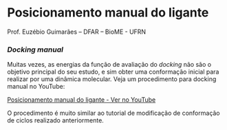 # Posicionamento manual do ligante

Prof. Euzébio Guimarães – DFAR – BioME - UFRN

### _Docking manual_

Muitas vezes, as energias da função de avaliação do _docking_ não são o objetivo principal do seu estudo, e sim obter uma conformação inicial para realizar por uma dinâmica molecular. Veja um procedimento para docking manual no YouTube:

[Posicionamento manual do ligante - Ver no YouTube](https://www.youtube.com/watch?v=15trTt7Svbg&index=8&list=PLRLpdK3kOpA_LwOjXrHiz5dhO5Stk9Fsh)

O procedimento é muito similar ao tutorial de modificação de conformação de ciclos realizado anteriormente.